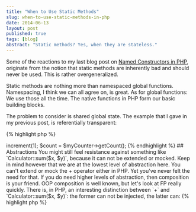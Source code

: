 ```yaml
---
title: "When to Use Static Methods"
slug: when-to-use-static-methods-in-php
date: 2014-06-13
layout: post
published: true
tags: [blog]
abstract: "Static methods? Yes, when they are stateless."
---
```



Some of the reactions to my last blog post on [Named Constructors in PHP](/2014/06/named-constructors-in-php/), originate from the notion that static methods are inherently bad and should never be used. This is rather overgeneralized. 

Static methods are nothing more than namespaced global functions. Namespacing, I think we can all agree on, is great. As for global functions: We use those all the time. The native functions in PHP form our basic building blocks.

The problem to consider is shared global state. The example that I gave in my previous post, is referentially transparent:

{% highlight php %}
<?php
$time = Time::from("11:45");
{% endhighlight %}

In other words, it is stateless, it is free of side effects, and as such, it is entirely predictable. You can call the exact same function with the exact same argument as often as you like, and you will always get the exact same result back (a Time instance with value 11:45), no matter the history of the system, no matter the context from which you call it. 
 
Another example:

{% highlight php %}
<?php
$sum = Calculator::sum(1, 2); 
{% endhighlight %}

Again, the outcome is predictable. `Calculator::sum($x, $y)` provides a service that is stateless, that doesn't remember anything, and whose outcome can't be influenced by anything other than the arguments you put in there. Furthermore, this service will never have polymorphic, or have different implementations. Returning anything other 3 would break the contract. Of course, you could come up with a more efficient algorithm for adding to numbers, but that would have no effect on any of the clients of Calculator.

For a counterexample, let's look at a stateful service:

{% highlight php %}
<?php
Counter::increment(1);
$count = Counter::getCount();
{% endhighlight %}

This is of course a simple example, but in more complex situations, it can be rather opaque to understand this statefullness. Imagine that one developer use the Counter in one part of the code, and another developer uses it in another part. They both test their code in isolation, and it works fine. As soon as the parts are integrated, the count becomes erratic, because they both share the same global state, instead of each owning a separate Counter. The solution is to have objects here:


{% highlight php %}
<?php
$myCounter = new Counter;
$myCounter->increment(1);
$count = $myCounter->getCount();
{% endhighlight %}


## Abstractions


You might still feel resistance against something like `Calculator::sum($x, $y)`, because it can not be extended or mocked. Keep in mind however that we are at the lowest level of abstraction here. You can't extend or mock the + operator either in PHP.  Yet you've never felt the need for that. If you do need higher levels of abstraction, then composition is your friend. OOP composition is well known, but let's look at FP really quickly. There is, in PHP, an interesting distinction between `+` and `Calculator::sum($x, $y)`: the former can not be injected, the latter can:
 
{% highlight php %}
<?php
$result = array_reduce([1,2,3], 'Calculator::sum', 0);
// $result = 6
{% endhighlight %} 

I'm getting in the realm of higher-order programming now, which is rather out of scope, but let's just agree that functions and static methods can be very useful, with the right mindset.

## Read More

 - [Named Constructors in PHP](/2014/06/named-constructors-in-php/)

